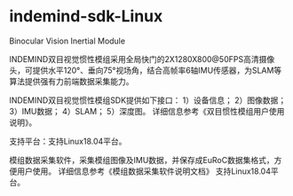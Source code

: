 # indemind-sdk-Linux
Binocular Vision Inertial Module


INDEMIND双目视觉惯性模组采用全局快门的2X1280X800@50FPS高清摄像头，可提供水平120°、垂向75°视场角，结合高帧率6轴IMU传感器，为SLAM等算法提供强有力前端数据采集能力。


INDEMIND双目视觉惯性模组SDK提供如下接口：
1）设备信息；
2）图像数据；
3）IMU数据；
4）SLAM；
5）深度图。
详细信息参考《双目惯性模组用户使用说明》。


支持平台：支持Linux18.04平台。


模组数据采集软件，采集模组图像及IMU数据，并保存成EuRoC数据集格式，方便用户使用。
详细信息参考《模组数据采集软件说明文档》
支持Linux18.04平台。
